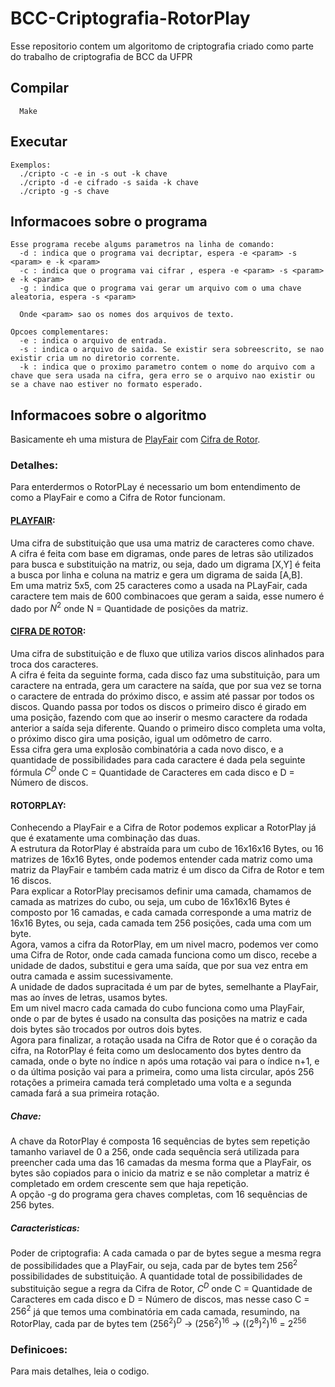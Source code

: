 # BCC-Criptografia-RotorPlay
Esse repositorio contem um algoritomo de criptografia criado como parte do trabalho de criptografia de BCC da UFPR

## Compilar
```
  Make
```
## Executar
```
Exemplos:
  ./cripto -c -e in -s out -k chave
  ./cripto -d -e cifrado -s saida -k chave
  ./cripto -g -s chave
```

## Informacoes sobre o programa
```
Esse programa recebe algums parametros na linha de comando:
  -d : indica que o programa vai decriptar, espera -e <param> -s <param> e -k <param>
  -c : indica que o programa vai cifrar , espera -e <param> -s <param> e -k <param>
  -g : indica que o programa vai gerar um arquivo com o uma chave aleatoria, espera -s <param>

  Onde <param> sao os nomes dos arquivos de texto.

Opcoes complementares:
  -e : indica o arquivo de entrada.
  -s : indica o arquivo de saida. Se existir sera sobreescrito, se nao existir cria um no diretorio corrente.
  -k : indica que o proximo parametro contem o nome do arquivo com a chave que sera usada na cifra, gera erro se o arquivo nao existir ou se a chave nao estiver no formato esperado.
```

## Informacoes sobre o algoritmo
Basicamente eh uma mistura de [PlayFair](https://en.wikipedia.org/wiki/Playfair_cipher) com [Cifra de Rotor](https://en.wikipedia.org/wiki/Rotor_machine).  

### Detalhes:
Para enterdermos o RotorPLay é necessario um bom entendimento de como a PlayFair e como a Cifra de Rotor funcionam.  

#### [PLAYFAIR](https://en.wikipedia.org/wiki/Playfair_cipher):  
Uma cifra de substituição que usa uma matriz de caracteres como chave.  
A cifra é feita com base em digramas, onde pares de letras são utilizados para busca e substituição na matriz, ou seja, dado um digrama [X,Y] é feita a busca por linha e coluna na matriz e gera um digrama de saida [A,B].  
Em uma matriz 5x5, com 25 caracteres como a usada na PLayFair, cada caractere tem mais de 600 combinacoes que geram a saida, esse numero é dado por $N^2$ onde N = Quantidade de posições da matriz.  

#### [CIFRA DE ROTOR](https://en.wikipedia.org/wiki/Rotor_machine):  
Uma cifra de substituição e de fluxo que utiliza varios discos alinhados para troca dos caracteres.  
A cifra é feita da seguinte forma, cada disco faz uma substituição, para um caractere na entrada, gera um caractere na saída, que por sua vez se torna o caractere de entrada do próximo disco, e assim até passar por todos os discos. Quando passa por todos os discos o primeiro disco é girado em uma posição, fazendo com que ao inserir o mesmo caractere da rodada anterior a saída seja diferente. Quando o primeiro disco completa uma volta, o próximo disco gira uma posição, igual um odômetro de carro.  
Essa cifra gera uma explosão combinatória a cada novo disco, e a quantidade de possibilidades para cada caractere é dada pela seguinte fórmula $C^D$ onde C = Quantidade de Caracteres em cada disco e D = Número de discos.  

#### ROTORPLAY:  
Conhecendo a PlayFair e a Cifra de Rotor podemos explicar a RotorPlay já que é exatamente uma combinação das duas.  
A estrutura da RotorPlay é abstraída para um cubo de 16x16x16 Bytes, ou 16 matrizes de 16x16 Bytes, onde podemos entender cada matriz como uma matriz da PlayFair e também cada matriz é um disco da Cifra de Rotor e tem 16 discos.  
Para explicar a RotorPlay precisamos definir uma camada, chamamos de camada as matrizes do cubo, ou seja, um cubo de 16x16x16 Bytes é composto por 16 camadas, e cada camada corresponde a uma matriz de 16x16 Bytes, ou seja, cada camada tem 256 posições, cada uma com um byte.  
Agora, vamos a cifra da RotorPlay, em um nivel macro, podemos ver como uma Cifra de Rotor, onde cada camada funciona como um disco, recebe a unidade de dados, substitui e gera uma saída, que por sua vez entra em outra camada e assim sucessivamente.  
A unidade de dados supracitada é um par de bytes, semelhante a PlayFair, mas ao ínves de letras, usamos bytes.   
Em um nivel macro cada camada do cubo funciona como uma PlayFair, onde o par de bytes é usado na consulta das posições na matriz e cada dois bytes são trocados por outros dois bytes.  
Agora para finalizar, a rotação usada na Cifra de Rotor que é o coração da cifra, na RotorPlay é feita como um deslocamento dos bytes dentro da camada, onde o byte no índice n após uma rotação vai para o índice n+1, e o da última posição vai para a primeira, como uma lista circular, após 256 rotações a primeira camada terá completado uma volta e a segunda camada fará a sua primeira rotação. 

##### Chave:
A chave da RotorPlay é composta 16 sequências de bytes sem repetição tamanho variavel de 0 a 256, onde cada sequência será utilizada para preencher cada uma das 16 camadas da mesma forma que a PlayFair, os bytes são copiados para o inicio da matriz e se não completar a matriz é completado em ordem crescente sem que haja repetição.  
A opção -g do programa gera chaves completas, com 16 sequências de 256 bytes.  

##### Caracteristicas:
Poder de criptografia: A cada camada o par de bytes segue a mesma regra de possibilidades que a PlayFair, ou seja, cada par de bytes tem $256^2$ possibilidades de substituição. A quantidade total de possibilidades de substituição segue a regra da Cifra de Rotor, $C^D$ onde C = Quantidade de Caracteres em cada disco e D = Número de discos, mas nesse caso C = $256^2$ já que temos uma combinatória em cada camada, resumindo, na RotorPlay, cada par de bytes tem $(256^2)^D$ -> $(256^2)^{16}$ -> $((2^8)^2)^{16}$ = $2^{256}$

### Definicoes:

Para mais detalhes, leia o codigo.
